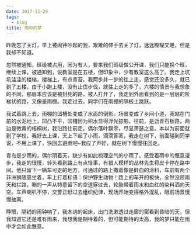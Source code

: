 ```yaml
---
date: 2017-11-29
tags:
  - blog
title: 雨中的梦
---
```


昨晚忘了关灯，早上被闹钟吵起的我，艰难的伸手去关了灯，迷迷糊糊又睡，但是我却不知道。

<!--more-->

忽然被通知，班级被占用，因为有人，要来我们班级做公开课，我们只能换个班，继续上课。被通知到，说教室是在五楼，但印象中，少有教室这么高了。我走上坑坑洼洼的楼梯，楼梯上，有点青苔。我两步并一步的往上走，感觉还没多久，就已到了五楼，由于小跑上楼，没有止住步伐，就往上走的多了，六楼的情景与我想象的不同，那扇本应该是被封死的路，被人打开了，我走到外面看到的是一层层的阶梯状的路，又像是雨棚。我走过去，同学们在雨棚的隔板上跳跃。

我试着跳上去，雨棚的凹槽处变成了水面的倒影。场景变成了乡间小道，我站在门前的水泥地上，凹凸不平，凹槽因为积水显得浮光掠影。往前，是沥青石板路，两边是微黄的梧桐树，我沿路往前走，偶尔落叶飘零，尽显萧瑟之意。本以为前面就到了学校，我好去上课，天上下起了小雨，滴滴答答，我走在树下，前面碰到同学说，不用上课了，快回去避雨吧~我应了声好，就在树下慢慢往回走。

青岛是少雨的，偶尔阴着天，缺少有如此梳理空气的小雨了。感受着雨中的惬意漫步，我走的很慢，转头看到路上有点怪事，有猎人模样的丛林先生将皮卡停在路中间。他只留下一辆车可走的地方，可通过的路上撒着像是鲜血的涂料，车前有两个非洲狮随意坐着，车上打着标语：保护野生动物！路上的车开的极快，全然没顾雨天和拦路，唰的一声从特意留下的空道穿过去，轮胎带着雨水和血红的染料洒向天空。车声喇叭不停，交警正赶过去组织纪律，现场开始变得格外混乱，眼前场景慢慢抽离。

睁眼，隔铺的闹钟响了，我木讷的起床，出门洗漱透过走廊的窗看到昏暗的天，但我知道它还是难有雨来，我想我是期待着的，但可能期待的太高，我的梦只能在雨中才会如此惬意。
